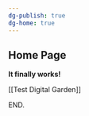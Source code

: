 ```yaml
---
dg-publish: true
dg-home: true
---
```

## Home Page

**It finally works!**

[[Test Digital Garden]]

END.

